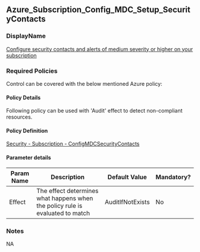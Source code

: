 ## Azure_Subscription_Config_MDC_Setup_SecurityContacts

### DisplayName 
[Configure security contacts and alerts of medium severity or higher on your subscription](../../../Control%20coverage/Feature/SubscriptionCore.md#Azure_Subscription_Config_MDC_Setup_SecurityContacts)

### Required Policies
Control can be covered with the below mentioned Azure policy:

#### Policy Details

Following policy can be used with 'Audit' effect to detect non-compliant resources.

#### Policy Definition
[Security - Subscription - ConfigMDCSecurityContacts](./Security%20-%20Subscription%20-%20ConfigMDCSecurityContacts)

#### Parameter details

|Param Name|Description|Default Value|Mandatory?
|----|----|----|----|
| Effect | The effect determines what happens when the policy rule is evaluated to match| AuditIfNotExists |No |


### Notes
NA